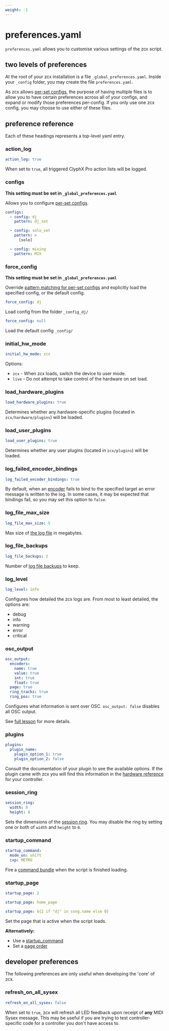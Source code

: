 ```yaml
---
weight: -1
---
```


# preferences.yaml

`preferences.yaml` allows you to customise various settings of the zcx script. 

## two levels of preferences

At the root of your zcx installation is a file `_global_preferences.yaml`.
Inside your `_config` folder, you may create the file `preferences.yaml`.

As zcx allows [per-set configs](../../lessons/using-multiple-configs.md), the purpose of having multiple files is to allow you to have certain preferences across all of your configs, and expand or modify those preferences per-config.
If you only use one zcx config, you may choose to use either of these files.

## preference reference

Each of these headings represents a top-level yaml entry.

### action_log

```yaml
action_log: true
```

When set to `true`, all triggered ClyphX Pro action lists will be logged.

### configs

**This setting must be set in `_global_preferences.yaml`**

Allows you to configure [per-set configs](../../lessons/using-multiple-configs.md).

```yaml
configs:
  - config: dj
    pattern: dj_set

  - config: solo_set
    pattern: >
      [solo]

  - config: mixing
    pattern: MIX
```

### force_config

**This setting must be set in `_global_preferences.yaml`**

Override [pattern matching for per-set configs](#configs) and explicitly load the specified config, or the default config.

```yaml
force_config: dj
```

Load config from the folder `_config_dj/`

```yaml
force_config: null
```

Load the default config `_config/`

### initial_hw_mode
```yaml
initial_hw_mode: zcx
```

Options:

- `zcx` - When zcx loads, switch the device to user mode.
- `live` - Do not attempt to take control of the hardware on set load.

### load_hardware_plugins

```yaml
load_hardware_plugins: true
```

Determines whether any hardware-specific plugins (located in `zcx/hardware/plugins`) will be loaded.

### load_user_plugins

```yaml
load_user_plugins: true
```

Determines whether any user plugins (located in `zcx/plugins`) will be loaded.

### log_failed_encoder_bindings

```yaml
log_failed_encoder_bindings: true
```

By default, when an [encoder](../encoder.md) fails to bind to the specified target an error message is written to the log.
In some cases, it may be expected that bindings fail, so you may set this option to `false`.

### log_file_max_size

```yaml
log_file_max_size: 5
```

Max size of [the log file](log.md) in megabytes.

### log_file_backups

```yaml
log_file_backups: 2
```

Number of [log file backups](log.md#backups) to keep.

### log_level

```yaml
log_level: info
```


Configures how detailed the zcx logs are. From most to least detailed, the options are:

- debug
- info
- warning
- error
- critical

### osc_output

```yaml
osc_output:
  encoders:
    name: true
    value: true
    int: true
    float: true
  page: true
  ring_tracks: true
  ring_pos: true
```

Configures what information is sent over OSC. 
`osc_output: false` disables all OSC output.

See [full lesson](../../lessons/osc-output.md) for more details.

### plugins

```yaml
plugins:
  plugin_name:
    plugin_option_1: true
    plugin_option_2: false
```

Consult the documentation of your plugin to see the available options.
If the plugin came with zcx you will find this information in the [hardware reference](../hardware/index.md) for your controller.

### session_ring
```yaml
session_ring:
  width: 8
  height: 8
```

Sets the dimensions of the [session ring](../../lessons/session-ring.md).
You may disable the ring by setting one or both of `width` and `height` to `0`.

### startup_command
```yaml
startup_command:
  mode_on: shift
  cxp: METRO
```

Fire a [command bundle](../command.md#command-bundles) when the script is finished loading.

### startup_page

```yaml 
startup_page: 2
```

```yaml 
startup_page: home_page
```

```yaml
startup_page: ${2 if "dj" in song.name else 0}
```

Set the page that is active when the script loads.

**Alternatively:**

- Use a [startup_command](#startup_command)
- Set a [page order](pages.md#order)

## developer preferences

The following preferences are only useful when developing the 'core' of zcx.

### refresh_on_all_sysex

```yaml
refresh_on_all_sysex: false
```

When set to `true`, zcx will refresh all LED feedback upon receipt of **any** MIDI Sysex message.
This may be useful if you are trying to test controller-specific code for a controller you don't have access to.
